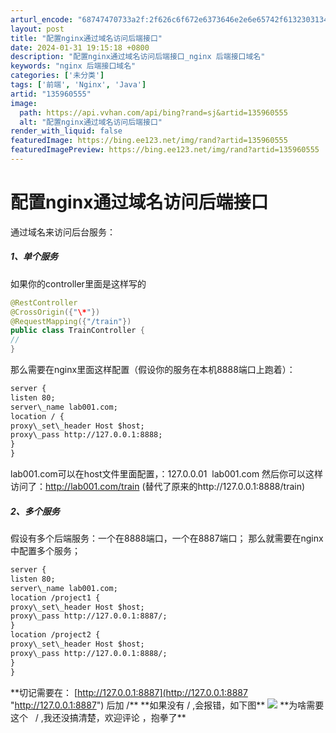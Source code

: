 ```yaml
---
arturl_encode: "68747470733a2f:2f626c6f672e6373646e2e6e65742f6132303134303732342f:61727469636c652f64657461696c732f313335393630353535"
layout: post
title: "配置nginx通过域名访问后端接口"
date: 2024-01-31 19:15:18 +0800
description: "配置nginx通过域名访问后端接口_nginx 后端接口域名"
keywords: "nginx 后端接口域名"
categories: ['未分类']
tags: ['前端', 'Nginx', 'Java']
artid: "135960555"
image:
  path: https://api.vvhan.com/api/bing?rand=sj&artid=135960555
  alt: "配置nginx通过域名访问后端接口"
render_with_liquid: false
featuredImage: https://bing.ee123.net/img/rand?artid=135960555
featuredImagePreview: https://bing.ee123.net/img/rand?artid=135960555
---
```


# 配置nginx通过域名访问后端接口
通过域名来访问后台服务：
##### 1、单个服务
如果你的controller里面是这样写的
```java
@RestController
@CrossOrigin({"\*"})
@RequestMapping({"/train"})
public class TrainController {
//
}
```
那么需要在nginx里面这样配置（假设你的服务在本机8888端口上跑着）：
```XML
server {
listen 80;
server\_name lab001.com;
location / {
proxy\_set\_header Host $host;
proxy\_pass http://127.0.0.1:8888;
}
}
```
lab001.com可以在host文件里面配置，：127.0.0.01  lab001.com
然后你可以这样访问了：http://lab001.com/train
(替代了原来的http://127.0.0.1:8888/train)
##### 2、多个服务
假设有多个后端服务：一个在8888端口，一个在8887端口；
那么就需要在nginx中配置多个服务；
```XML
server {
listen 80;
server\_name lab001.com;
location /project1 {
proxy\_set\_header Host $host;
proxy\_pass http://127.0.0.1:8887/;
}
location /project2 {
proxy\_set\_header Host $host;
proxy\_pass http://127.0.0.1:8888/;
}
}
```
\*\*切记需要在：
[http://127.0.0.1:8887](http://127.0.0.1:8887 "http://127.0.0.1:8887")
后加 /\*\*
\*\*如果没有 / ,会报错，如下图\*\*
![](https://i-blog.csdnimg.cn/blog\_migrate/b9dc5b953ed935c0dd3b62f083f4afb6.png)
\*\*为啥需要这个   / ,我还没搞清楚，欢迎评论 ，抱拳了\*\*